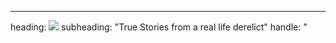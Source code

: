 ---
heading: <img src="images/derelictdb.png">
subheading: "True Stories from a real life derelict"
handle: "